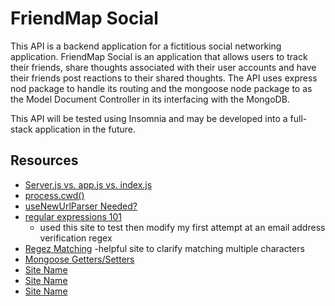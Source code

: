 # FriendMap Social

This API is a backend application for a fictitious social networking application. FriendMap Social is an application that allows users to track their friends, share thoughts associated with their user accounts and have their friends post reactions to their shared thoughts. The API uses express nod package to handle its routing and the mongoose node package to as the Model Document Controller in its interfacing with the MongoDB.

This API will be tested using Insomnia and may be developed into a full-stack application in the future.

##

## Resources

- [Server.js vs. app.js vs. index.js](https://stackoverflow.com/questions/36002413/conventions-for-app-js-index-js-and-server-js-in-node-js)
- [process.cwd()](https://www.geeksforgeeks.org/node-js-process-cwd-method/)
- [useNewUrlParser Needed?](https://mongoosejs.com/docs/migrating_to_6.html#no-more-deprecation-warning-options)
- [regular expressions 101](https://regex101.com/)
    - used this site to test then modify my first attempt at an email address verification regex
- [Regez Matching](https://howtodoinjava.com/java/regex/match-any-set-of-characters/)
    -helpful site to clarify matching multiple characters
- [Mongoose Getters/Setters](https://mongoosejs.com/docs/tutorials/getters-setters.html)
- [Site Name](URL)
- [Site Name](URL)
- [Site Name](URL)
